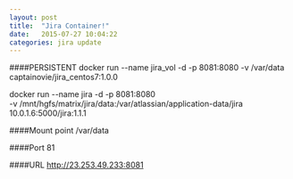 ```yaml
---
layout: post
title:  "Jira Container!"
date:   2015-07-27 10:04:22
categories: jira update
---
```


####PERSISTENT
docker run --name jira_vol -d -p 8081:8080 -v /var/data captainovie/jira_centos7:1.0.0

docker run --name jira -d -p 8081:8080\
 -v /mnt/hgfs/matrix/jira/data:/var/atlassian/application-data/jira \
 10.0.1.6:5000/jira:1.1.1

####Mount point 
/var/data

####Port 
81

####URL
http://23.253.49.233:8081